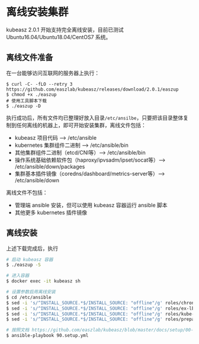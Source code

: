 # 离线安装集群

kubeasz 2.0.1 开始支持完全离线安装，目前已测试 Ubuntu16.04/Ubuntu18.04/CentOS7 系统。

## 离线文件准备

在一台能够访问互联网的服务器上执行：

```
$ curl -C- -fLO --retry 3 https://github.com/easzlab/kubeasz/releases/download/2.0.1/easzup
$ chmod +x ./easzup
# 使用工具脚本下载
$ ./easzup -D
```

执行成功后，所有文件均已整理好放入目录`/etc/ansilbe`，只要把该目录整体复制到任何离线的机器上，即可开始安装集群，离线文件包括：

- kubeasz 项目代码 --> /etc/ansible
- kubernetes 集群组件二进制 --> /etc/ansible/bin
- 其他集群组件二进制（etcd/CNI等）--> /etc/ansible/bin
- 操作系统基础依赖软件包（haproxy/ipvsadm/ipset/socat等）--> /etc/ansible/down/packages
- 集群基本插件镜像（coredns/dashboard/metrics-server等）--> /etc/ansible/down

离线文件不包括：

- 管理端 ansible 安装，但可以使用 kubeasz 容器运行 ansible 脚本
- 其他更多 kubernetes 插件镜像

## 离线安装

上述下载完成后，执行

``` bash
# 启动 kubeasz 容器
$ ./easzup -S

# 进入容器
$ docker exec -it kubeasz sh

# 设置参数启用离线安装
$ cd /etc/ansible
$ sed -i 's/^INSTALL_SOURCE.*$/INSTALL_SOURCE: "offline"/g' roles/chrony/defaults/main.yml
$ sed -i 's/^INSTALL_SOURCE.*$/INSTALL_SOURCE: "offline"/g' roles/ex-lb/defaults/main.yml
$ sed -i 's/^INSTALL_SOURCE.*$/INSTALL_SOURCE: "offline"/g' roles/kube-node/defaults/main.yml
$ sed -i 's/^INSTALL_SOURCE.*$/INSTALL_SOURCE: "offline"/g' roles/prepare/defaults/main.yml

# 按照文档 https://github.com/easzlab/kubeasz/blob/master/docs/setup/00-planning_and_overall_intro.md 集群规划后安装
$ ansible-playbook 90.setup.yml
```
